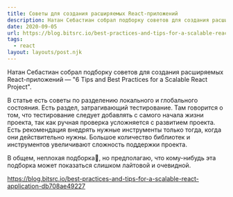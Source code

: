 ```yaml
---
title: Советы для создания расширяемых React-приложений
description: Натан Себастиан собрал подборку советов для создания расширяемых React-приложений
date: 2020-09-05
url: https://blog.bitsrc.io/best-practices-and-tips-for-a-scalable-react-application-db708ae49227
tags:
  - react
layout: layouts/post.njk
---
```

Натан Себастиан собрал подборку советов для создания расширяемых React-приложений — "6 Tips and Best Practices for a Scalable React Project".

В статье есть советы по разделению локального и глобального состояния. Есть раздел, затрагивающий тестирование. Там говорится о том, что тестирование следует добавлять с самого начала жизни проекта, так как ручная проверка усложняется с развитием проекта. Есть рекомендация внедрять нужные инструменты только тогда, когда они действительно нужны. Большое количество библиотек и инструментов увеличивают сложность поддержки проекта.

В общем, неплохая подборка, но предполагаю, что кому-нибудь эта подборка может показаться слишком лайтовой и очевидной.

https://blog.bitsrc.io/best-practices-and-tips-for-a-scalable-react-application-db708ae49227

